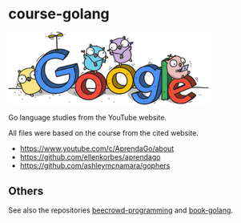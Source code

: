 # course-golang

<img src="img/google.png" width="400px">

Go language studies from the YouTube website.

All files were based on the course from the cited website.

- https://www.youtube.com/c/AprendaGo/about
- https://github.com/ellenkorbes/aprendago
- https://github.com/ashleymcnamara/gophers

## Others

See also the repositories [beecrowd-programming](https://github.com/thiagoneye/beecrowd-programming) and [book-golang](https://github.com/thiagoneye/book-golang).
